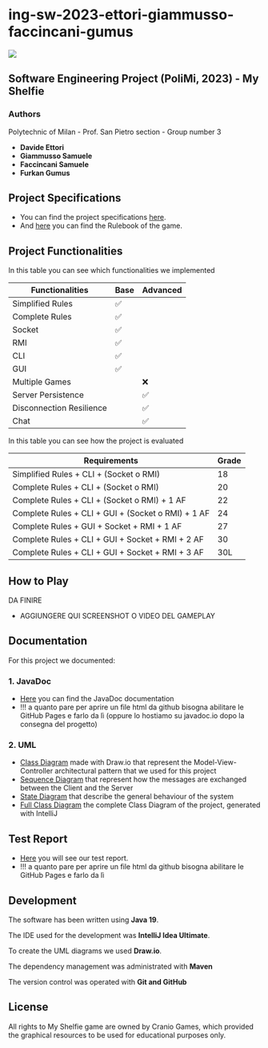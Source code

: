 # ing-sw-2023-ettori-giammusso-faccincani-gumus

![](https://github.com/Davide-Ettori/ing-sw-2023-ettori-giammusso-faccincani-gumus/blob/main/deliveries/UML%20Diagrams/PNG/Title%202000x618px.png)

## Software Engineering Project (PoliMi, 2023) - My Shelfie 


### Authors
Polytechnic of Milan - Prof. San Pietro section - Group number 3
- <b> Davide Ettori </b>
- <b> Giammusso Samuele </b>
- <b> Faccincani Samuele </b>
- <b> Furkan Gumus </b>


## Project Specifications
- You can find the project specifications [here](https://github.com/Davide-Ettori/ing-sw-2023-ettori-giammusso-faccincani-gumus/blob/main/deliveries/Project%20Specifications/Requirements.pdf).
- And [here](https://github.com/Davide-Ettori/ing-sw-2023-ettori-giammusso-faccincani-gumus/blob/main/deliveries/Project%20Specifications/Rulebook.png) you can find the Rulebook of the game.


## Project Functionalities
In this table you can see which functionalities we implemented

| Functionalities          | Base | Advanced |
|--------------------------|------|----------|
| Simplified Rules         | ✅    |          |
| Complete Rules           | ✅    |          |
| Socket                   | ✅    |          |
| RMI                      | ✅    |          |
| CLI                      | ✅    |          |
| GUI                      | ✅    |          |
| Multiple Games           |      | ❌        |
| Server Persistence       |      | ✅        |
| Disconnection Resilience |      | ✅        |
| Chat                     |      | ✅        |

In this table you can see how the project is evaluated

| Requirements                                       | Grade |
|----------------------------------------------------|-------|
| Simplified Rules + CLI + (Socket o RMI)            | 18    |
| Complete Rules + CLI + (Socket o RMI)              | 20    |
| Complete Rules + CLI + (Socket o RMI) + 1 AF       | 22    |
| Complete Rules + CLI + GUI + (Socket o RMI) + 1 AF | 24    |
| Complete Rules + GUI + Socket + RMI + 1 AF         | 27    |
| Complete Rules + CLI + GUI + Socket + RMI + 2 AF   | 30    |
| Complete Rules + CLI + GUI + Socket + RMI + 3 AF   | 30L   |


## How to Play
DA FINIRE
- AGGIUNGERE QUI SCREENSHOT O VIDEO DEL GAMEPLAY


## Documentation
For this project we documented:
### 1. JavaDoc
- [Here](https://google.com) you can find the JavaDoc documentation
- !!! a quanto pare per aprire un file html da github bisogna abilitare le GitHub Pages e farlo da lì (oppure lo hostiamo su javadoc.io dopo la consegna del progetto)
### 2. UML
- [Class Diagram](https://github.com/Davide-Ettori/ing-sw-2023-ettori-giammusso-faccincani-gumus/blob/54cfcebd3fc741955e5c213090cbb66ec0a11f60/deliveries/UML%20Diagrams/PNG/Class%20Diagram.drawio.png) made with Draw.io that represent the Model-View-Controller architectural pattern that we used for this project
- [Sequence Diagram](https://github.com/Davide-Ettori/ing-sw-2023-ettori-giammusso-faccincani-gumus/blob/54cfcebd3fc741955e5c213090cbb66ec0a11f60/deliveries/UML%20Diagrams/PNG/Sequence%20Diagram.drawio.png) that represent how the messages are exchanged between the Client and the Server
- [State Diagram](https://github.com/Davide-Ettori/ing-sw-2023-ettori-giammusso-faccincani-gumus/blob/main/deliveries/UML%20Diagrams/PNG/State%20Diagram.drawio.png) that describe the general behaviour of the system
- [Full Class Diagram](https://github.com/Davide-Ettori/ing-sw-2023-ettori-giammusso-faccincani-gumus/blob/main/deliveries/UML%20Diagrams/PNG/Full%20Class%20Diagram.drawio.png) the complete Class Diagram of the project, generated with IntelliJ

## Test Report 
- [Here](https://htmlpreview.github.io/?https://github.com/Davide-Ettori/ing-sw-2023-ettori-giammusso-faccincani-gumus/deliveries/Test%Reports/index.html) you will see our test report.
- !!! a quanto pare per aprire un file html da github bisogna abilitare le GitHub Pages e farlo da lì

## Development
The software has been written using **Java 19**.

The IDE used for the development was **IntelliJ Idea Ultimate**.

To create the UML diagrams we used **Draw.io**.

The dependency management was administrated with **Maven** 

The version control was operated with **Git and GitHub**


## License
All rights to My Shelfie game are owned by Cranio Games, which provided the graphical resources to be used for educational purposes only.